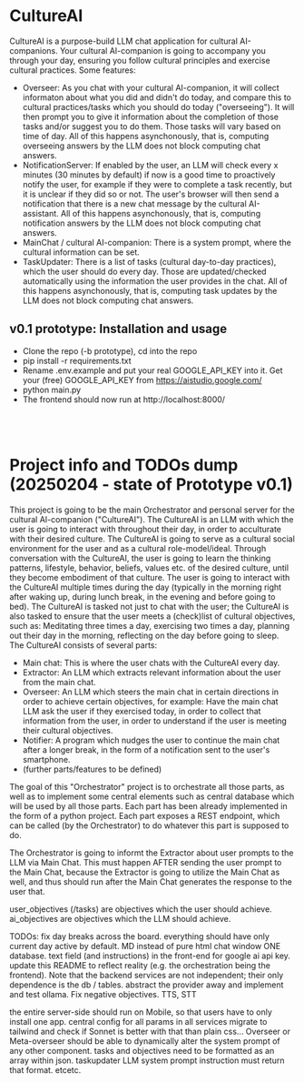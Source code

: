 # CultureAI

CultureAI is a purpose-build LLM chat application for cultural AI-companions. Your cultural AI-companion is going to accompany you through your day, ensuring you follow cultural principles and exercise cultural practices. Some features:
- Overseer: As you chat with your cultural AI-companion, it will collect informaton about what you did and didn't do today, and compare this to cultural practices/tasks which you should do today ("overseeing"). It will then prompt you to give it information about the completion of those tasks and/or suggest you to do them. Those tasks will vary based on time of day. All of this happens asynchonously, that is, computing overseeing answers by the LLM does not block computing chat answers.
- NotificationServer: If enabled by the user, an LLM will check every x minutes (30 minutes by default) if now is a good time to proactively notify the user, for example if they were to complete a task recently, but it is unclear if they did so or not. The user's browser will then send a notification that there is a new chat message by the cultural AI-assistant. All of this happens asynchonously, that is, computing notification answers by the LLM does not block computing chat answers.
- MainChat / cultural AI-companion: There is a system prompt, where the cultural information can be set.
- TaskUpdater: There is a list of tasks (cultural day-to-day practices), which the user should do every day. Those are updated/checked automatically using the information the user provides in the chat. All of this happens asynchonously, that is, computing task updates by the LLM does not block computing chat answers.


## v0.1 prototype: Installation and usage
- Clone the repo (-b prototype), cd into the repo
- pip install -r requirements.txt
- Rename .env.example and put your real GOOGLE_API_KEY into it. Get your (free) GOOGLE_API_KEY from https://aistudio.google.com/
- python main.py
- The frontend should now run at http://localhost:8000/
<br><br><br><br>

# Project info and TODOs dump (20250204 - state of Prototype v0.1)
This project is going to be the main Orchestrator and personal server for the cultural AI-companion ("CultureAI").
The CultureAI is an LLM with which the user is going to interact with throughout their day, in order to acculturate with their desired culture. The CultureAI is going to serve as a cultural social environment for the user and as a cultural role-model/ideal. Through conversation with the CultureAI, the user is going to learn the thinking patterns, lifestyle, behavior, beliefs, values etc. of the desired culture, until they become embodiment of that culture. The user is going to interact with the CultureAI multiple times during the day (typically in the morning right after waking up, during lunch break, in the evening and before going to bed).
The CultureAI is tasked not just to chat with the user; the CultureAI is also tasked to ensure that the user meets a (check)list of cultural objectives, such as: Meditating three times a day, exercising two times a day, planning out their day in the morning, reflecting on the day before going to sleep.
The CultureAI consists of several parts:
- Main chat: This is where the user chats with the CultureAI every day.
- Extractor: An LLM which extracts relevant information about the user from the main chat.
- Overseer: An LLM which steers the main chat in certain directions in order to achieve certain objectives, for example: Have the main chat LLM ask the user if they exercised today, in order to collect that information from the user, in order to understand if the user is meeting their cultural objectives.
- Notifier: A program which nudges the user to continue the main chat after a longer break, in the form of a notification sent to the user's smartphone.
- (further parts/features to be defined)

The goal of this "Orchestrator" project is to orchestrate all those parts, as well as to implement some central elements such as central database which will be used by all those parts. 
Each part has been already implemented in the form of a python project. Each part exposes a REST endpoint, which can be called (by the Orchestrator) to do whatever this part is supposed to do.

The Orchestrator is going to informt the Extractor about user prompts to the LLM via Main Chat. This must happen AFTER sending the user prompt to the Main Chat, because the Extractor is going to utilize the Main Chat as well, and thus should run after the Main Chat generates the response to the user that.

user_objectives (/tasks) are objectives which the user should achieve.
ai_objectives are objectives which the LLM should achieve.

TODOs:
fix day breaks across the board. everything should have only current day active by default.
MD instead of pure html chat window
ONE database.
text field (and instructions) in the front-end for google ai api key.
update this README to reflect reality (e.g. the orchestration being the frontend). Note that the backend services are not independent; their only dependence is the db / tables.
abstract the provider away and implement and test ollama.
Fix negative objectives.
TTS, STT

the entire server-side should run on Mobile, so that users have to only install one app.
central config for all params in all services
migrate to tailwind and check if Sonnet is better with that than plain css...
Overseer or Meta-overseer should be able to dynamically alter the system prompt of any other component.
tasks and objectives need to be formatted as an array within json. taskupdater LLM system prompt instruction must return that format. etcetc.
